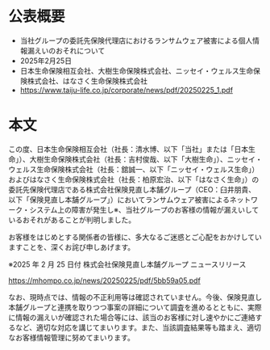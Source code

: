 # 公表概要
- 当社グループの委託先保険代理店におけるランサムウェア被害による個人情報漏えいのおそれについて
- 2025年2月25日
- 日本生命保険相互会社、大樹生命保険株式会社、ニッセイ・ウェルス生命保険株式会社、はなさく生命保険株式会社
- https://www.taiju-life.co.jp/corporate/news/pdf/20250225_1.pdf

# 本文
この度、日本生命保険相互会社（社長：清水博、以下「当社」または「日本生命」）、大樹生命保険株式会社（社長：吉村俊哉、以下「大樹生命」）、ニッセイ・ウェルス生命保険株式会社（社長：舘誠一、以下「ニッセイ・ウェルス生命」）およびはなさく生命保険株式会社（社長：柏原宏治、以下「はなさく生命」）の委託先保険代理店である株式会社保険見直し本舗グループ（CEO：臼井朋貴、以下「保険見直し本舗グループ」）においてランサムウェア被害によるネットワーク・システム上の障害が発生し※、当社グループのお客様の情報が漏えいしているおそれがあることが判明しました。

お客様をはじめとする関係者の皆様に、多大なるご迷惑とご心配をおかけしていますことを、深くお詫び申しあげます。

※2025 年 2 月 25 日付 株式会社保険見直し本舗グループ ニュースリリース

https://mhompo.co.jp/news/20250225/pdf/5bb59a05.pdf

なお、現時点では、情報の不正利用等は確認されていません。今後、保険見直し本舗グループと連携を取りつつ事案の詳細について調査を進めるとともに、実際に情報の漏えいが確認された場合等には、該当のお客様に対し速やかにご連絡するなど、適切な対応を講じてまいります。また、当該調査結果等も踏まえ、適切なお客様情報管理に努めてまいります。
